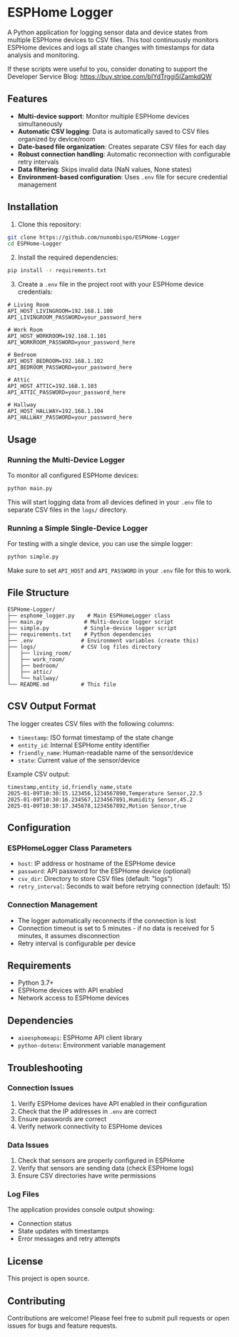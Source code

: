 # ESPHome Logger

A Python application for logging sensor data and device states from multiple ESPHome devices to CSV files. This tool continuously monitors ESPHome devices and logs all state changes with timestamps for data analysis and monitoring.

If these scripts were useful to you, consider donating to support the Developer Service Blog: https://buy.stripe.com/bIYdTrggi5lZamkdQW

## Features

- **Multi-device support**: Monitor multiple ESPHome devices simultaneously
- **Automatic CSV logging**: Data is automatically saved to CSV files organized by device/room
- **Date-based file organization**: Creates separate CSV files for each day
- **Robust connection handling**: Automatic reconnection with configurable retry intervals
- **Data filtering**: Skips invalid data (NaN values, None states)
- **Environment-based configuration**: Uses `.env` file for secure credential management

## Installation

1. Clone this repository:

```bash
git clone https://github.com/nunombispo/ESPHome-Logger
cd ESPHome-Logger
```

2. Install the required dependencies:

```bash
pip install -r requirements.txt
```

3. Create a `.env` file in the project root with your ESPHome device credentials:

```env
# Living Room
API_HOST_LIVINGROOM=192.168.1.100
API_LIVINGROOM_PASSWORD=your_password_here

# Work Room
API_HOST_WORKROOM=192.168.1.101
API_WORKROOM_PASSWORD=your_password_here

# Bedroom
API_HOST_BEDROOM=192.168.1.102
API_BEDROOM_PASSWORD=your_password_here

# Attic
API_HOST_ATTIC=192.168.1.103
API_ATTIC_PASSWORD=your_password_here

# Hallway
API_HOST_HALLWAY=192.168.1.104
API_HALLWAY_PASSWORD=your_password_here
```

## Usage

### Running the Multi-Device Logger

To monitor all configured ESPHome devices:

```bash
python main.py
```

This will start logging data from all devices defined in your `.env` file to separate CSV files in the `logs/` directory.

### Running a Simple Single-Device Logger

For testing with a single device, you can use the simple logger:

```bash
python simple.py
```

Make sure to set `API_HOST` and `API_PASSWORD` in your `.env` file for this to work.

## File Structure

```
ESPHome-Logger/
├── esphome_logger.py    # Main ESPHomeLogger class
├── main.py             # Multi-device logger script
├── simple.py           # Single-device logger script
├── requirements.txt    # Python dependencies
├── .env               # Environment variables (create this)
├── logs/              # CSV log files directory
│   ├── living_room/
│   ├── work_room/
│   ├── bedroom/
│   ├── attic/
│   └── hallway/
└── README.md          # This file
```

## CSV Output Format

The logger creates CSV files with the following columns:

- `timestamp`: ISO format timestamp of the state change
- `entity_id`: Internal ESPHome entity identifier
- `friendly_name`: Human-readable name of the sensor/device
- `state`: Current value of the sensor/device

Example CSV output:

```csv
timestamp,entity_id,friendly_name,state
2025-01-09T10:30:15.123456,1234567890,Temperature Sensor,22.5
2025-01-09T10:30:16.234567,1234567891,Humidity Sensor,45.2
2025-01-09T10:30:17.345678,1234567892,Motion Sensor,true
```

## Configuration

### ESPHomeLogger Class Parameters

- `host`: IP address or hostname of the ESPHome device
- `password`: API password for the ESPHome device (optional)
- `csv_dir`: Directory to store CSV files (default: "logs")
- `retry_interval`: Seconds to wait before retrying connection (default: 15)

### Connection Management

- The logger automatically reconnects if the connection is lost
- Connection timeout is set to 5 minutes - if no data is received for 5 minutes, it assumes disconnection
- Retry interval is configurable per device

## Requirements

- Python 3.7+
- ESPHome devices with API enabled
- Network access to ESPHome devices

## Dependencies

- `aioesphomeapi`: ESPHome API client library
- `python-dotenv`: Environment variable management

## Troubleshooting

### Connection Issues

1. Verify ESPHome devices have API enabled in their configuration
2. Check that the IP addresses in `.env` are correct
3. Ensure passwords are correct
4. Verify network connectivity to ESPHome devices

### Data Issues

1. Check that sensors are properly configured in ESPHome
2. Verify that sensors are sending data (check ESPHome logs)
3. Ensure CSV directories have write permissions

### Log Files

The application provides console output showing:

- Connection status
- State updates with timestamps
- Error messages and retry attempts

## License

This project is open source.

## Contributing

Contributions are welcome! Please feel free to submit pull requests or open issues for bugs and feature requests.
